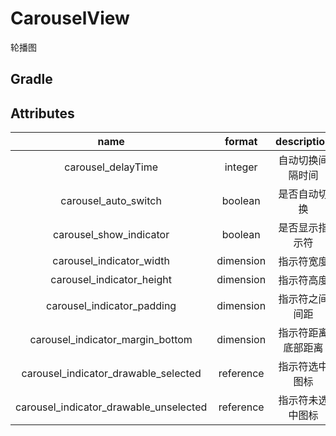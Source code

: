 # CarouselView

轮播图

## Gradle

## Attributes

|name|format|description|
|:---:|:---:|:---:|
| carousel_delayTime | integer | 自动切换间隔时间
| carousel_auto_switch | boolean | 是否自动切换
| carousel_show_indicator | boolean | 是否显示指示符
| carousel_indicator_width | dimension | 指示符宽度
| carousel_indicator_height | dimension | 指示符高度
| carousel_indicator_padding | dimension | 指示符之间间距
| carousel_indicator_margin_bottom | dimension | 指示符距离底部距离
| carousel_indicator_drawable_selected | reference | 指示符选中图标
| carousel_indicator_drawable_unselected | reference | 指示符未选中图标